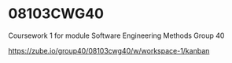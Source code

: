 # 08103CWG40
 Coursework 1 for module Software Engineering Methods Group 40

 https://zube.io/group40/08103cwg40/w/workspace-1/kanban

